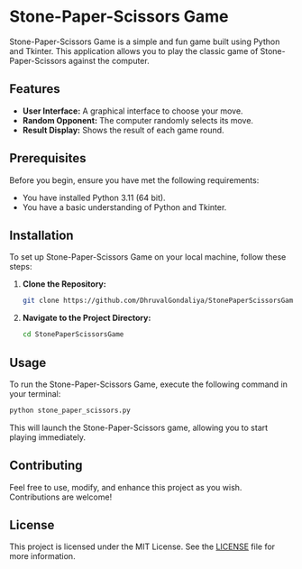 # Stone-Paper-Scissors Game

Stone-Paper-Scissors Game is a simple and fun game built using Python and Tkinter. This application allows you to play the classic game of Stone-Paper-Scissors against the computer.

## Features

- **User Interface:** A graphical interface to choose your move.
- **Random Opponent:** The computer randomly selects its move.
- **Result Display:** Shows the result of each game round.

## Prerequisites

Before you begin, ensure you have met the following requirements:
- You have installed Python 3.11 (64 bit).
- You have a basic understanding of Python and Tkinter.

## Installation

To set up Stone-Paper-Scissors Game on your local machine, follow these steps:

1. **Clone the Repository:**

    ```bash
    git clone https://github.com/DhruvalGondaliya/StonePaperScissorsGame.git
    ```

2. **Navigate to the Project Directory:**

    ```bash
    cd StonePaperScissorsGame
    ```

## Usage

To run the Stone-Paper-Scissors Game, execute the following command in your terminal:

```bash
python stone_paper_scissors.py
```

This will launch the Stone-Paper-Scissors game, allowing you to start playing immediately.

## Contributing

Feel free to use, modify, and enhance this project as you wish. Contributions are welcome!

## License

This project is licensed under the MIT License. See the [LICENSE](LICENSE) file for more information.
